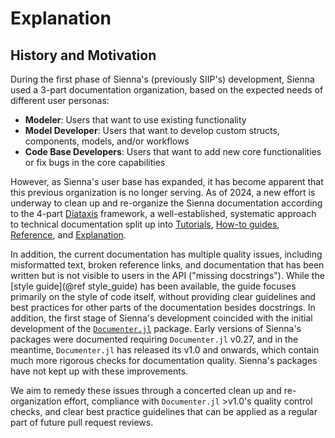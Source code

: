 # Explanation

## History and Motivation

During the first phase of Sienna's (previously SIIP's) development, Sienna used a 3-part
documentation organization, based on the expected needs of different user personas:

  - **Modeler**: Users that want to use existing functionality
  - **Model Developer**: Users that want to develop custom structs, components, models, and/or workflows
  - **Code Base Developers**: Users that want to add new core functionalities or fix bugs in the core capabilities

However, as Sienna's user base has expanded, it has become apparent that this previous
organization is no longer serving. As of 2024, a new effort is underway to clean up and
re-organize the Sienna documentation according to the 4-part [Diataxis](https://diataxis.fr/)
framework, a well-established, systematic approach to technical documentation split up into
[Tutorials](https://diataxis.fr/tutorials/),
[How-to guides](https://diataxis.fr/how-to-guides/),
[Reference](https://diataxis.fr/reference/), and
[Explanation](https://diataxis.fr/explanation/).

In addition, the current documentation has multiple quality issues, including misformatted
text, broken reference links, and documentation that has been written but is not visible to
users in the API ("missing docstrings"). While the [style guide](@ref style_guide)
has been available, the guide focuses primarily on the style of code itself, without
providing clear guidelines and best practices for other parts of the documentation besides
docstrings. In addition, the first stage of Sienna's development coincided with the initial
development of the [`Documenter.jl`](https://documenter.juliadocs.org/stable/) package.
Early versions of Sienna's packages were documented requiring `Documenter.jl` v0.27, and in
the meantime, `Documenter.jl` has released its v1.0 and onwards, which contain much
more rigorous checks for documentation quality. Sienna's packages have not kept up with
these improvements. 

We aim to remedy these issues through a concerted clean up and re-organization effort, 
compliance with `Documenter.jl` >v1.0's quality control checks, and clear best practice
guidelines that can be applied as a regular part of future pull request reviews.
